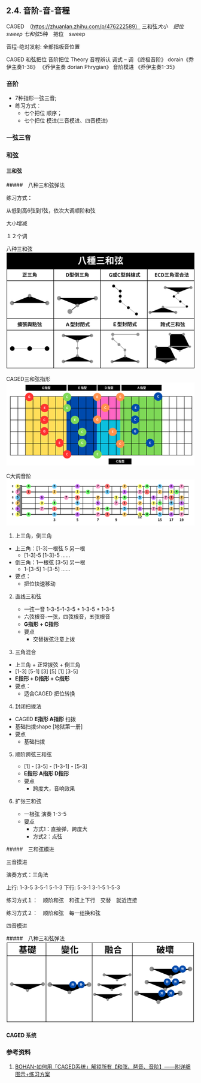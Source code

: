 ## 2.4. <a name='--'></a>音阶-音-音程

CAGED　（https://zhuanlan.zhihu.com/p/476222589）
三和弦*大小　把位　sweep
七和弦*5种　把位　sweep


音程-绝对发射: 全部指板音位置

CAGED 和弦把位 音阶把位 
Theory 音程辨认
调式 – 调  《终极音阶》 dorain《乔伊主奏1-38》 《乔伊主奏 dorian Phrygian》
音阶模进 《乔伊主奏1-35》



### 音阶
- 7种指形一弦三音; 
- 练习方式：
  - 七个把位 顺序；
  - 七个把位 模进(三音模进、四音模进)

### 一弦三音




### 和弦

#### 三和弦

#####　八种三和弦弹法

练习方式：


从低到高6弦到1弦，依次大调顺阶和弦

大小增减

１２个调

八种三和弦
![](https://raw.githubusercontent.com/Phoenix0qi/tuchaung/main/img_250605/20250609200448231.png)

CAGED三和弦指形
![](https://raw.githubusercontent.com/Phoenix0qi/tuchaung/main/img_250605/20250609200538790.png)

C大调音阶
![](https://raw.githubusercontent.com/Phoenix0qi/tuchaung/main/img_250605/20250610210212819.png)

1. 上三角，倒三角
  - 上三角：[1-3]一根弦 5 另一根
    - [1-3]-5 [1-3]-5 ……
  - 倒三角：1一根弦 [3-5] 另一根
    - 1-[3-5] 1-[3-5] ……
  - 要点：
    - 把位快速移动

2. 直线三和弦
   - 一弦一音 1-3-5-1-3-5 + 1-3-5 + 1-3-5
   - 六弦根音-一弦，四弦根音，五弦根音
   - **G指形 + C指形**
   - 要点
     - 交替拨弦注意上拨

3. 三角混合
  - 上三角 + 正常拨弦 + 倒三角
  - [1-3] [5-1] [3] [5] [1] [3-5]
  - **E指形 + D指形 + C指形**
  - 要点：
    - 适合CAGED 把位转换

4. 封闭扫拨法
  - CAGED **E指形 A指形** 扫拨
  - 基础扫拨shape [地狱第一册]
  - 要点
    - 基础扫拨

5. 顺阶跨弦三和弦
   - [1] - [3-5] - [1-3-1] - [5-3]
   - **E指形 A指形 D指形**
   - 要点
     - 跨度大，音响效果

6. 扩张三和弦
   - 一根弦 演奏 1-3-5
   - 要点
     - 方式1：直接弹，跨度大
     - 方式2：点弦




#####　三和弦模进

三音摸进

演奏方式：三角法

上行: 1-3-5 3-5-1 5-1-3
下行: 5-3-1 3-1-5 1-5-3


练习方式１：　顺阶和弦　和弦上下行　交替　就近连接

练习方式２：　顺阶和弦　每一组换和弦


四音模进



#####　八种三和弦弹法
![](https://raw.githubusercontent.com/Phoenix0qi/tuchaung/main/img_250605/20250609200601731.png)

#### CAGED 系统



### 参考资料
1. [BOHAN-如何用「CAGED系统」解锁所有【和弦、琶音、音阶】——附详细图示+练习方案](https://zhuanlan.zhihu.com/p/476222589)